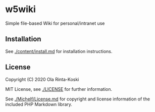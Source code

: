# w5wiki

Simple file-based Wiki for personal/intranet use

## Installation

See [./content/install.md](./content/install.md) for installation
instructions.

## License

Copyright (C) 2020 Ola Rinta-Koski

MIT License, see [./LICENSE](./LICENSE) for further information.

See [./Michelf/License.md](./Michelf/License.md) for copyright and
license information of the included PHP Markdown library.
